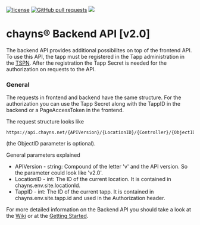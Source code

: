 [![license](https://img.shields.io/github/license/TobitSoftware/chayns-backend.svg)]() [![GitHub pull requests](https://img.shields.io/github/issues-pr/TobitSoftware/chayns-backend.svg)]() [![](https://img.shields.io/github/issues-pr-closed-raw/TobitSoftware/chayns-backend.svg)]()

# chayns® Backend API [v2.0]
The backend API provides additional possibilites on top of the frontend API. To use this API, the tapp must be registered in the Tapp administration in the [TSPN](https://tspn.tobit.software). After the registration the Tapp Secret is needed for the authorization on requests to the API. 

### General
The requests in frontend and backend have the same structure. For the authorization you can use the Tapp Secret along with the TappID in the backend or a PageAccessToken in the frontend. 

The request structure looks like

```
https://api.chayns.net/{APIVersion}/{LocationID}/{Controller}/{ObjectID}
```
(the ObjectID parameter is optional).

General parameters explained

* APIVersion - string: Compound of the letter 'v' and the API version. So the parameter could look like 'v2.0'.
* LocationID - int: The ID of the current location. It is contained in chayns.env.site.locationId.
* TappID - int: The ID of the current tapp. It is contained in chayns.env.site.tapp.id and used in the Authorization header.

For more detailed information on the Backend API you should take a look at the [Wiki](https://github.com/TobitSoftware/chayns-backend/wiki) or at the [Getting Started](https://github.com/TobitSoftware/chayns-backend/wiki/Getting-Started).
